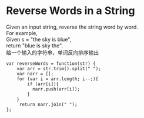 # Reverse Words in a String
Given an input string, reverse the string word by word.<br>
For example,<br>
Given s = "the sky is blue",<br>
return "blue is sky the".<br>
给一个输入的字符串，单词反向排序输出

``` 
var reverseWords = function(str) {
    var arr = str.trim().split(" ");
    var narr = [];
    for (var i = arr.length; i--;){
        if (arr[i]){
          narr.push(arr[i]);
        }
    }
     return narr.join(" ");
};
```

